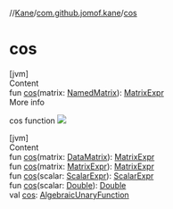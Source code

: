 //[Kane](../index.md)/[com.github.jomof.kane](index.md)/[cos](cos.md)



# cos  
[jvm]  
Content  
fun [cos](cos.md)(matrix: [NamedMatrix](../com.github.jomof.kane.impl/-named-matrix/index.md)): [MatrixExpr](-matrix-expr/index.md)  
More info  


cos function ![](https://jomof.github.io/kane/figures/cos-profile.svg)

  


[jvm]  
Content  
fun [cos](cos.md)(matrix: [DataMatrix](../com.github.jomof.kane.impl/-data-matrix/index.md)): [MatrixExpr](-matrix-expr/index.md)  
fun [cos](cos.md)(matrix: [MatrixExpr](-matrix-expr/index.md)): [MatrixExpr](-matrix-expr/index.md)  
fun [cos](cos.md)(scalar: [ScalarExpr](-scalar-expr/index.md)): [ScalarExpr](-scalar-expr/index.md)  
fun [cos](cos.md)(scalar: [Double](https://kotlinlang.org/api/latest/jvm/stdlib/kotlin/-double/index.html)): [Double](https://kotlinlang.org/api/latest/jvm/stdlib/kotlin/-double/index.html)  
val [cos](cos.md): [AlgebraicUnaryFunction](../com.github.jomof.kane.impl.functions/-algebraic-unary-function/index.md)  



